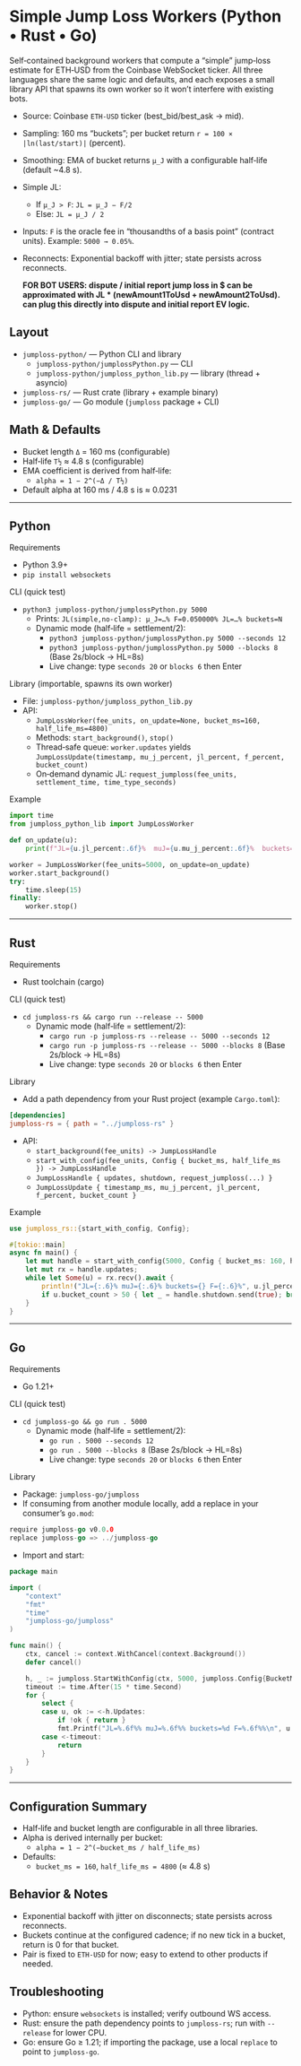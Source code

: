 # Simple Jump Loss Workers (Python • Rust • Go)

Self‑contained background workers that compute a “simple” jump‑loss estimate for ETH‑USD from the Coinbase WebSocket ticker. All three languages share the same logic and defaults, and each exposes a small library API that spawns its own worker so it won’t interfere with existing bots.

- Source: Coinbase `ETH-USD` ticker (best_bid/best_ask → mid).
- Sampling: 160 ms “buckets”; per bucket return `r = 100 × |ln(last/start)|` (percent).
- Smoothing: EMA of bucket returns `μ_J` with a configurable half‑life (default ~4.8 s).
- Simple JL:
  - If `μ_J > F`: `JL = μ_J − F/2`
  - Else: `JL = μ_J / 2`
- Inputs: `F` is the oracle fee in “thousandths of a basis point” (contract units). Example: `5000 → 0.05%`.
- Reconnects: Exponential backoff with jitter; state persists across reconnects.

  **FOR BOT USERS: dispute / initial report jump loss in $ can be approximated with JL * (newAmount1ToUsd + newAmount2ToUsd). can plug this directly into dispute and initial report EV logic.**

## Layout

- `jumploss-python/` — Python CLI and library
  - `jumploss-python/jumplossPython.py` — CLI
  - `jumploss-python/jumploss_python_lib.py` — library (thread + asyncio)
- `jumploss-rs/` — Rust crate (library + example binary)
- `jumploss-go/` — Go module (`jumploss` package + CLI)

## Math & Defaults

- Bucket length `Δ` = 160 ms (configurable)
- Half‑life `T½` ≈ 4.8 s (configurable)
- EMA coefficient is derived from half‑life:
  - `alpha = 1 − 2^(−Δ / T½)`
- Default alpha at 160 ms / 4.8 s is ≈ 0.0231

---

## Python

Requirements
- Python 3.9+
- `pip install websockets`

CLI (quick test)
- `python3 jumploss-python/jumplossPython.py 5000`
  - Prints: `JL(simple,no-clamp): μ_J=…% F=0.050000% JL=…% buckets=N`
  - Dynamic mode (half‑life = settlement/2):
    - `python3 jumploss-python/jumplossPython.py 5000 --seconds 12`
    - `python3 jumploss-python/jumplossPython.py 5000 --blocks 8` (Base 2s/block → HL=8s)
    - Live change: type `seconds 20` or `blocks 6` then Enter

Library (importable, spawns its own worker)
- File: `jumploss-python/jumploss_python_lib.py`
- API:
  - `JumpLossWorker(fee_units, on_update=None, bucket_ms=160, half_life_ms=4800)`
  - Methods: `start_background()`, `stop()`
  - Thread‑safe queue: `worker.updates` yields `JumpLossUpdate(timestamp, mu_j_percent, jl_percent, f_percent, bucket_count)`
  - On‑demand dynamic JL: `request_jumploss(fee_units, settlement_time, time_type_seconds)`

Example
```python
import time
from jumploss_python_lib import JumpLossWorker

def on_update(u):
    print(f"JL={u.jl_percent:.6f}%  muJ={u.mu_j_percent:.6f}%  buckets={u.bucket_count}")

worker = JumpLossWorker(fee_units=5000, on_update=on_update)
worker.start_background()
try:
    time.sleep(15)
finally:
    worker.stop()
```

---

## Rust

Requirements
- Rust toolchain (cargo)

CLI (quick test)
- `cd jumploss-rs && cargo run --release -- 5000`
  - Dynamic mode (half‑life = settlement/2):
    - `cargo run -p jumploss-rs --release -- 5000 --seconds 12`
    - `cargo run -p jumploss-rs --release -- 5000 --blocks 8` (Base 2s/block → HL=8s)
    - Live change: type `seconds 20` or `blocks 6` then Enter

Library
- Add a path dependency from your Rust project (example `Cargo.toml`):
```toml
[dependencies]
jumploss-rs = { path = "../jumploss-rs" }
```
- API:
  - `start_background(fee_units) -> JumpLossHandle`
  - `start_with_config(fee_units, Config { bucket_ms, half_life_ms }) -> JumpLossHandle`
  - `JumpLossHandle { updates, shutdown, request_jumploss(...) }`
  - `JumpLossUpdate { timestamp_ms, mu_j_percent, jl_percent, f_percent, bucket_count }`

Example
```rust
use jumploss_rs::{start_with_config, Config};

#[tokio::main]
async fn main() {
    let mut handle = start_with_config(5000, Config { bucket_ms: 160, half_life_ms: 4800 });
    let mut rx = handle.updates;
    while let Some(u) = rx.recv().await {
        println!("JL={:.6}% muJ={:.6}% buckets={} F={:.6}%", u.jl_percent, u.mu_j_percent, u.bucket_count, u.f_percent);
        if u.bucket_count > 50 { let _ = handle.shutdown.send(true); break; }
    }
}
```

---

## Go

Requirements
- Go 1.21+

CLI (quick test)
- `cd jumploss-go && go run . 5000`
  - Dynamic mode (half‑life = settlement/2):
    - `go run . 5000 --seconds 12`
    - `go run . 5000 --blocks 8` (Base 2s/block → HL=8s)
    - Live change: type `seconds 20` or `blocks 6` then Enter

Library
- Package: `jumploss-go/jumploss`
- If consuming from another module locally, add a replace in your consumer’s `go.mod`:
```go
require jumploss-go v0.0.0
replace jumploss-go => ../jumploss-go
```
- Import and start:
```go
package main

import (
    "context"
    "fmt"
    "time"
    "jumploss-go/jumploss"
)

func main() {
    ctx, cancel := context.WithCancel(context.Background())
    defer cancel()

    h, _ := jumploss.StartWithConfig(ctx, 5000, jumploss.Config{BucketMS: 160, HalfLifeMS: 4800})
    timeout := time.After(15 * time.Second)
    for {
        select {
        case u, ok := <-h.Updates:
            if !ok { return }
            fmt.Printf("JL=%.6f%% muJ=%.6f%% buckets=%d F=%.6f%%\n", u.JLPercent, u.MuJPercent, u.BucketCount, u.FPercent)
        case <-timeout:
            return
        }
    }
}
```

---

## Configuration Summary

- Half‑life and bucket length are configurable in all three libraries.
- Alpha is derived internally per bucket:
  - `alpha = 1 − 2^(−bucket_ms / half_life_ms)`
- Defaults:
  - `bucket_ms = 160`, `half_life_ms = 4800` (≈ 4.8 s)

## Behavior & Notes

- Exponential backoff with jitter on disconnects; state persists across reconnects.
- Buckets continue at the configured cadence; if no new tick in a bucket, return is 0 for that bucket.
- Pair is fixed to `ETH-USD` for now; easy to extend to other products if needed.

## Troubleshooting

- Python: ensure `websockets` is installed; verify outbound WS access.
- Rust: ensure the path dependency points to `jumploss-rs`; run with `--release` for lower CPU.
- Go: ensure Go ≥ 1.21; if importing the package, use a local `replace` to point to `jumploss-go`.
